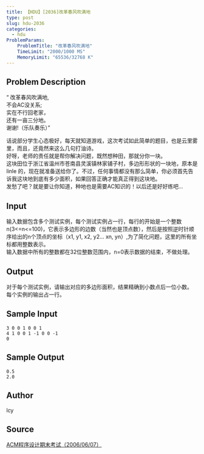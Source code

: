 ```yaml
---
title: 【HDU】[2036]改革春风吹满地
type: post
slug: hdu-2036
categories:
  - hdu
ProblemParams:
    ProblemTitle: "改革春风吹满地"
    TimeLimit: "2000/1000 MS"
    MemoryLimit: "65536/32768 K"
---
```


## Problem Description

“ 改革春风吹满地,  
不会AC没关系;  
实在不行回老家，  
还有一亩三分地。  
谢谢!（乐队奏乐）”  
  
话说部分学生心态极好，每天就知道游戏，这次考试如此简单的题目，也是云里雾里，而且，还竟然来这么几句打油诗。  
好呀，老师的责任就是帮你解决问题，既然想种田，那就分你一块。  
这块田位于浙江省温州市苍南县灵溪镇林家铺子村，多边形形状的一块地，原本是linle 的，现在就准备送给你了。不过，任何事情都没有那么简单，你必须首先告诉我这块地到底有多少面积，如果回答正确才能真正得到这块地。  
发愁了吧？就是要让你知道，种地也是需要AC知识的！以后还是好好练吧...

## Input

输入数据包含多个测试实例，每个测试实例占一行，每行的开始是一个整数n(3<=n<=100)，它表示多边形的边数（当然也是顶点数），然后是按照逆时针顺序给出的n个顶点的坐标（x1, y1, x2, y2... xn, yn）,为了简化问题，这里的所有坐标都用整数表示。  
输入数据中所有的整数都在32位整数范围内，n=0表示数据的结束，不做处理。

## Output

对于每个测试实例，请输出对应的多边形面积，结果精确到小数点后一位小数。  
每个实例的输出占一行。

## Sample Input

```
3 0 0 1 0 0 1
4 1 0 0 1 -1 0 0 -1
0

```

## Sample Output

```
0.5
2.0

```

## Author

lcy

## Source

[ACM程序设计期末考试（2006/06/07）](https://acm.hdu.edu.cn//search.php?field=problem&key=ACM%B3%CC%D0%F2%C9%E8%BC%C6%C6%DA%C4%A9%BF%BC%CA%D4%A3%A82006%2F06%2F07%A3%A9&source=1&searchmode=source)
